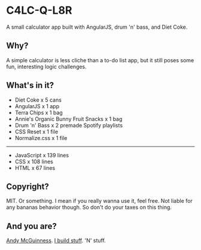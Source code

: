 # C4LC-Q-L8R

A small calculator app built with AngularJS, drum 'n' bass, and Diet Coke.

## Why?

A simple calculator is less cliche than a to-do list app, but it still poses some fun, interesting logic challenges.

## What's in it?

- Diet Coke x 5 cans
- AngularJS x 1 app
- Terra Chips x 1 bag
- Annie's Organic Bunny Fruit Snacks x 1 bag
- Drum 'n' Bass x 2 premade Spotify playlists
- CSS Reset x 1 file
- Normalize.css x 1 file

- - -

- JavaScript x 139 lines
- CSS x 108 lines
- HTML x 67 lines

## Copyright?

MIT. Or something. I mean if you really wanna use it, feel free. Not liable for any bananas behavior though. So don't do your taxes on this thing.

## And you are?

[Andy McGuinness](http://andymcguinness.com). [I build stuff](//github.com/andymcguinness). 'N' stuff.
